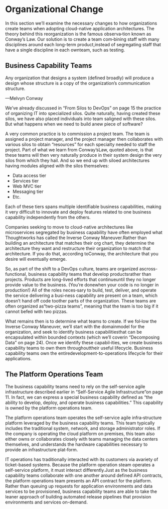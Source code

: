 # Organizational Change

In this section we’ll examine the necessary changes to how organizations create teams when adopting cloud-native application architectures. The theory behind this reorganization is the famous observa‐tion known as Conway’s Law. Our solution is to create a team com‐bining staff with many disciplines around each long-term product,instead of segregating staff that have a single discipline in each ownteam, such as testing.

## Business Capability Teams

Any organization that designs a system (defined broadly) will produce a design whose structure is a copy of the organization’s communication structure.

—Melvyn Conway

We’ve already discussed in “From Silos to DevOps” on page 15 the practice of organizing IT into specialized silos. Quite naturally, having created these silos, we have also placed individuals into team saligned with these silos. But what happens when we need to build anew piece of software?

A very common practice is to commission a project team. The team is assigned a project manager, and the project manager then collaborates with various silos to obtain “resources” for each specialty needed to staff the project. Part of what we learn from Conway’sLaw, quoted above, is that these teams will then very naturally produce in their system design the very silos from which they hail. And so we end up with siloed architectures having modules aligned with the silos themselves:

- Data access tier
- Services tier
- Web MVC tier
- Messaging tier
- Etc.

Each of these tiers spans multiple identifiable business capabilities, making it very difficult to innovate and deploy features related to one business capability independently from the others.

Companies seeking to move to cloud-native architectures like microservices segregated by business capability have often employed what Thoughtworks has called the Inverse Conway Maneuver.Rather than building an architecture that matches their org chart, they determine the architecture they want and restructure their organization to match that architecture. If you do that, according toConway, the architecture that you desire will eventually emerge.

   So, as part of the shift to a DevOps culture, teams are organized ascross-functional, business capability teams that develop productsrather than projects. Products are long-lived efforts that continueuntil they no longer provide value to the business. (You’re donewhen your code is no longer in production!) All of the roles neces‐sary to build, test, deliver, and operate the service delivering a busi‐ness capability are present on a team, which doesn’t hand off code toother parts of the organization. These teams are often organized as“two-pizza teams”, meaning that the team is too big if it cannot befed with two pizzas.

   What remains then is to determine what teams to create. If we fol‐low the Inverse Conway Maneuver, we’ll start with the domainmodel for the organization, and seek to identify business capabilitiesthat can be encapsulated within bounded contexts (which we’ll coverin “Decomposing Data” on page 24). Once we identify these capabil‐ities, we create business capability teams to own them throughouttheir useful lifecycle. Business capability teams own the entiredevelopment-to-operations lifecycle for their applications.

## The Platform Operations Team

The business capability teams need to rely on the self-service agile infrastructure described earlier in “Self-Service Agile Infrastructure”on page 11. In fact, we can express a special business capability defined as “the ability to develop, deploy, and operate business capabilities.” This capability is owned by the platform operations team.

The platform operations team operates the self-service agile infra‐structure platform leveraged by the business capability teams. This team typically includes the traditional system, network, and storage administrator roles. If the company is operating the cloud platform on premises, this team also either owns or collaborates closely with teams managing the data centers themselves, and understands the hardware capabilities necessary to provide an infrastructure plat‐form.

IT operations has traditionally interacted with its customers via avariety of ticket-based systems. Because the platform operation steam operates a self-service platform, it must interact differently.Just as the business capability teams collaborate with one another around defined API contracts, the platform operations team presents an API contract for the platform. Rather than queuing up requests for application environments and data services to be provisioned, business capability teams are able to take the leaner approach of building automated release pipelines that provision environments and services on-demand.

   ​